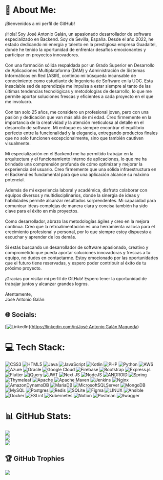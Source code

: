 # 💫 About Me:
¡Bienvenidos a mi perfil de GitHub!<br><br>¡Hola! Soy José Antonio Galán, un apasionado desarrollador de software especializado en Backend. Soy de Sevilla, España. Desde el año 2022, he estado dedicando mi energía y talento en la prestigiosa empresa Guadaltel, donde he tenido la oportunidad de enfrentar desafíos emocionantes y participar en proyectos innovadores.<br><br>Con una formación sólida respaldada por un Grado Superior en Desarrollo de Aplicaciones Multiplataforma (DAM) y Administración de Sistemas Informáticos en Red (ASIR), continúo mi búsqueda incansable de conocimiento como estudiante de Ingeniería de Software en la UOC. Esta insaciable sed de aprendizaje me impulsa a estar siempre al tanto de las últimas tendencias tecnológicas y metodologías de desarrollo, lo que me permite aportar soluciones frescas y eficientes a cada proyecto en el que me involucro.<br><br>Con tan solo 25 años, me considero un profesional joven, pero con una pasión y dedicación que van más allá de mi edad. Creo firmemente en la importancia de la creatividad y la atención meticulosa al detalle en el desarrollo de software. Mi enfoque es siempre encontrar el equilibrio perfecto entre la funcionalidad y la elegancia, entregando productos finales que no solo funcionen excepcionalmente, sino que también cautiven visualmente.<br><br>Mi especialización en el Backend me ha permitido trabajar en la arquitectura y el funcionamiento interno de aplicaciones, lo que me ha brindado una comprensión profunda de cómo optimizar y mejorar la experiencia del usuario. Creo firmemente que una sólida infraestructura en el Backend es fundamental para que una aplicación alcance su máximo potencial.<br><br>Además de mi experiencia laboral y académica, disfruto colaborar con equipos diversos y multidisciplinarios, donde la sinergia de ideas y habilidades permite alcanzar resultados sorprendentes. Mi capacidad para comunicar ideas complejas de manera clara y concisa también ha sido clave para el éxito en mis proyectos.<br><br>Como desarrollador, abrazo las metodologías ágiles y creo en la mejora continua. Creo que la retroalimentación es una herramienta valiosa para el crecimiento profesional y personal, por lo que siempre estoy dispuesto a escuchar y aprender de los demás.<br><br>Si estás buscando un desarrollador de software apasionado, creativo y comprometido que pueda aportar soluciones innovadoras y frescas a tu equipo, no dudes en contactarme. Estoy emocionado por las oportunidades que el futuro tiene reservadas, y espero poder contribuir al éxito de tu próximo proyecto.<br><br>¡Gracias por visitar mi perfil de GitHub! Espero tener la oportunidad de trabajar juntos y alcanzar grandes logros.<br><br>Atentamente,<br>José Antonio Galán


## 🌐 Socials:
[![LinkedIn](https://img.shields.io/badge/LinkedIn-%230077B5.svg?logo=linkedin&logoColor=white)]([https://linkedin.com/in/José Antonio Galán Maqueda](https://www.linkedin.com/in/jos%C3%A9-antonio-gal%C3%A1n-maqueda-362411230)) 

# 💻 Tech Stack:
![CSS3](https://img.shields.io/badge/css3-%231572B6.svg?style=for-the-badge&logo=css3&logoColor=white) ![HTML5](https://img.shields.io/badge/html5-%23E34F26.svg?style=for-the-badge&logo=html5&logoColor=white) ![Java](https://img.shields.io/badge/java-%23ED8B00.svg?style=for-the-badge&logo=java&logoColor=white) ![JavaScript](https://img.shields.io/badge/javascript-%23323330.svg?style=for-the-badge&logo=javascript&logoColor=%23F7DF1E) ![Kotlin](https://img.shields.io/badge/kotlin-%230095D5.svg?style=for-the-badge&logo=kotlin&logoColor=white) ![PHP](https://img.shields.io/badge/php-%23777BB4.svg?style=for-the-badge&logo=php&logoColor=white) ![Python](https://img.shields.io/badge/python-3670A0?style=for-the-badge&logo=python&logoColor=ffdd54) ![AWS](https://img.shields.io/badge/AWS-%23FF9900.svg?style=for-the-badge&logo=amazon-aws&logoColor=white) ![Azure](https://img.shields.io/badge/azure-%230072C6.svg?style=for-the-badge&logo=azure-devops&logoColor=white) ![Oracle](https://img.shields.io/badge/Oracle-F80000?style=for-the-badge&logo=oracle&logoColor=white) ![Google Cloud](https://img.shields.io/badge/Google%20Cloud-%234285F4.svg?style=for-the-badge&logo=google-cloud&logoColor=white) ![Firebase](https://img.shields.io/badge/firebase-%23039BE5.svg?style=for-the-badge&logo=firebase) ![Bootstrap](https://img.shields.io/badge/bootstrap-%23563D7C.svg?style=for-the-badge&logo=bootstrap&logoColor=white) ![Express.js](https://img.shields.io/badge/express.js-%23404d59.svg?style=for-the-badge&logo=express&logoColor=%2361DAFB) ![Flutter](https://img.shields.io/badge/Flutter-%2302569B.svg?style=for-the-badge&logo=Flutter&logoColor=white) ![jQuery](https://img.shields.io/badge/jquery-%230769AD.svg?style=for-the-badge&logo=jquery&logoColor=white) ![JWT](https://img.shields.io/badge/JWT-black?style=for-the-badge&logo=JSON%20web%20tokens) ![Next JS](https://img.shields.io/badge/Next-black?style=for-the-badge&logo=next.js&logoColor=white) ![NodeJS](https://img.shields.io/badge/node.js-6DA55F?style=for-the-badge&logo=node.js&logoColor=white) ![ANDROID](https://img.shields.io/badge/android-%2320232a.svg?style=for-the-badge&logo=android&logoColor=%a4c639) ![Spring](https://img.shields.io/badge/spring-%236DB33F.svg?style=for-the-badge&logo=spring&logoColor=white) ![Thymeleaf](https://img.shields.io/badge/Thymeleaf-%23005C0F.svg?style=for-the-badge&logo=Thymeleaf&logoColor=white) ![Apache](https://img.shields.io/badge/apache-%23D42029.svg?style=for-the-badge&logo=apache&logoColor=white) ![Apache Maven](https://img.shields.io/badge/Apache%20Maven-C71A36?style=for-the-badge&logo=Apache%20Maven&logoColor=white) ![Jenkins](https://img.shields.io/badge/jenkins-%232C5263.svg?style=for-the-badge&logo=jenkins&logoColor=white) ![Nginx](https://img.shields.io/badge/nginx-%23009639.svg?style=for-the-badge&logo=nginx&logoColor=white) ![AmazonDynamoDB](https://img.shields.io/badge/Amazon%20DynamoDB-4053D6?style=for-the-badge&logo=Amazon%20DynamoDB&logoColor=white) ![MariaDB](https://img.shields.io/badge/MariaDB-003545?style=for-the-badge&logo=mariadb&logoColor=white) ![MicrosoftSQLServer](https://img.shields.io/badge/Microsoft%20SQL%20Sever-CC2927?style=for-the-badge&logo=microsoft%20sql%20server&logoColor=white) ![MongoDB](https://img.shields.io/badge/MongoDB-%234ea94b.svg?style=for-the-badge&logo=mongodb&logoColor=white) ![MySQL](https://img.shields.io/badge/mysql-%2300f.svg?style=for-the-badge&logo=mysql&logoColor=white) ![Postgres](https://img.shields.io/badge/postgres-%23316192.svg?style=for-the-badge&logo=postgresql&logoColor=white) ![Redis](https://img.shields.io/badge/redis-%23DD0031.svg?style=for-the-badge&logo=redis&logoColor=white) ![SQLite](https://img.shields.io/badge/sqlite-%2307405e.svg?style=for-the-badge&logo=sqlite&logoColor=white) 	![Figma](https://img.shields.io/badge/figma-%23F24E1E.svg?style=for-the-badge&logo=figma&logoColor=white) ![LINUX](https://img.shields.io/badge/Linux-FCC624?style=for-the-badge&logo=linux&logoColor=black) ![Ansible](https://img.shields.io/badge/ansible-%231A1918.svg?style=for-the-badge&logo=ansible&logoColor=white) ![Docker](https://img.shields.io/badge/docker-%230db7ed.svg?style=for-the-badge&logo=docker&logoColor=white) ![ESLint](https://img.shields.io/badge/ESLint-4B3263?style=for-the-badge&logo=eslint&logoColor=white) ![Kubernetes](https://img.shields.io/badge/kubernetes-%23326ce5.svg?style=for-the-badge&logo=kubernetes&logoColor=white) ![Notion](https://img.shields.io/badge/Notion-%23000000.svg?style=for-the-badge&logo=notion&logoColor=white) ![Postman](https://img.shields.io/badge/Postman-FF6C37?style=for-the-badge&logo=postman&logoColor=white) ![Swagger](https://img.shields.io/badge/-Swagger-%23Clojure?style=for-the-badge&logo=swagger&logoColor=white)
# 📊 GitHub Stats:
![](https://github-readme-stats.vercel.app/api?username=jgalanmaq&theme=dark&hide_border=false&include_all_commits=false&count_private=false)<br/>
![](https://github-readme-streak-stats.herokuapp.com/?user=jgalanmaq&theme=dark&hide_border=false)<br/>
![](https://github-readme-stats.vercel.app/api/top-langs/?username=jgalanmaq&theme=dark&hide_border=false&include_all_commits=false&count_private=false&layout=compact)

## 🏆 GitHub Trophies
![](https://github-profile-trophy.vercel.app/?username=jgalanmaq&theme=nord&no-frame=false&no-bg=true&margin-w=4)
